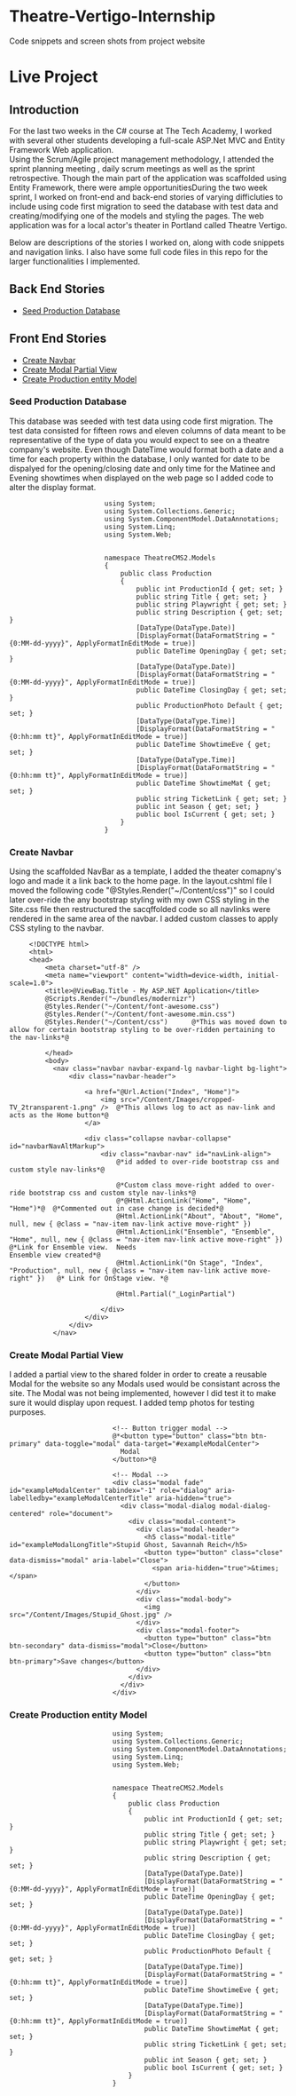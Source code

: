# Theatre-Vertigo-Internship
Code snippets and screen shots from project website

# Live Project

## Introduction
 For the last two weeks in the C# course at The Tech Academy, I worked with several other students developing a full-scale ASP.Net MVC and Entity Framework Web application.  
Using the Scrum/Agile project management methodology, I attended the sprint planning meeting , daily scrum meetings as well as the sprint retrospective.  Though the main part of the application was scaffolded using Entity Framework, there were ample opportunitiesDuring the two week
sprint, I worked on front-end and back-end stories of varying difficluties to include using code first migration to seed the database with test data and creating/modifying
one of the models and styling the pages.  The web application was for a local actor's theater in Portland called Theatre Vertigo.

  Below are descriptions of the stories I worked on, along with code snippets and navigation links. I also have some full code files in this repo for the larger functionalities
I implemented.

## Back End Stories
* [Seed Production Database](#seed-production-database)
## Front End Stories
* [Create Navbar](#create-navbar)
* [Create Modal Partial View](#create-modal-partial-view)
* [Create Production entity Model](#create-production-entity-model)

### Seed Production Database
 This database was seeded with test data using code first migration.  The test data consisted for fifteen rows and eleven columns of data meant to be representative of the type of data you would expect to see on a theatre company's website.  Even though DateTime would format both a date and a time for each property within the database, I only wanted for date to be dispalyed for the opening/closing date and only time for the Matinee and Evening showtimes when displayed on the web page so I added code to alter the display format.
 
                            using System;
                            using System.Collections.Generic;
                            using System.ComponentModel.DataAnnotations;
                            using System.Linq;
                            using System.Web;


                            namespace TheatreCMS2.Models
                            {
                                public class Production
                                {
                                    public int ProductionId { get; set; }
                                    public string Title { get; set; }
                                    public string Playwright { get; set; }
                                    public string Description { get; set; }
                                    [DataType(DataType.Date)]
                                    [DisplayFormat(DataFormatString = "{0:MM-dd-yyyy}", ApplyFormatInEditMode = true)]
                                    public DateTime OpeningDay { get; set; }
                                    [DataType(DataType.Date)]
                                    [DisplayFormat(DataFormatString = "{0:MM-dd-yyyy}", ApplyFormatInEditMode = true)]
                                    public DateTime ClosingDay { get; set; }
                                    public ProductionPhoto Default { get; set; }
                                    [DataType(DataType.Time)]
                                    [DisplayFormat(DataFormatString = "{0:hh:mm tt}", ApplyFormatInEditMode = true)]
                                    public DateTime ShowtimeEve { get; set; }
                                    [DataType(DataType.Time)]
                                    [DisplayFormat(DataFormatString = "{0:hh:mm tt}", ApplyFormatInEditMode = true)]
                                    public DateTime ShowtimeMat { get; set; }
                                    public string TicketLink { get; set; }
                                    public int Season { get; set; }
                                    public bool IsCurrent { get; set; }
                                }
                            }                
            

### Create Navbar

 Using the scaffolded NavBar as a template, I added the theater comapny's logo and made it a link back to the home page.  In the layout.cshtml file I moved the following code "@Styles.Render("~/Content/css")" so I could later over-ride the any bootstrap styling with my own CSS styling in the Site.css file then restructured the sacqffolded code so all navlinks were rendered in the same area of the navbar.  I added custom classes to apply CSS styling to the navbar.

 
         <!DOCTYPE html>
         <html>
         <head>
             <meta charset="utf-8" />
             <meta name="viewport" content="width=device-width, initial-scale=1.0">
             <title>@ViewBag.Title - My ASP.NET Application</title>
             @Scripts.Render("~/bundles/modernizr")
             @Styles.Render("~/Content/font-awesome.css")
             @Styles.Render("~/Content/font-awesome.min.css")
             @Styles.Render("~/Content/css")      @*This was moved down to allow for certain bootstrap styling to be over-ridden pertaining to the nav-links*@

             </head>
             <body>
               <nav class="navbar navbar-expand-lg navbar-light bg-light">
                   <div class="navbar-header">

                       <a href="@Url.Action("Index", "Home")">
                           <img src="/Content/Images/cropped-TV_2transparent-1.png" />  @*This allows log to act as nav-link and acts as the Home button*@
                       </a>

                       <div class="collapse navbar-collapse" id="navbarNavAltMarkup">
                           <div class="navbar-nav" id="navLink-align">
                               @*id added to over-ride bootstrap css and custom style nav-links*@

                               @*Custom class move-right added to over-ride bootstrap css and custom style nav-links*@
                               @*@Html.ActionLink("Home", "Home", "Home")*@  @*Commented out in case change is decided*@
                               @Html.ActionLink("About", "About", "Home", null, new { @class = "nav-item nav-link active move-right" })
                               @Html.ActionLink("Ensemble", "Ensemble", "Home", null, new { @class = "nav-item nav-link active move-right" })   @*Link for Ensemble view.  Needs                                 Ensemble view created*@
                               @Html.ActionLink("On Stage", "Index", "Production", null, new { @class = "nav-item nav-link active move-right" })   @* Link for OnStage view. *@

                               @Html.Partial("_LoginPartial")

                           </div>
                       </div>
                   </div>
               </nav>
               
### Create Modal Partial View
 I added a partial view to the shared folder in order to create a reusable Modal for the website so any Modals used would be consistant across the site.  The Modal was not being implemented, however I did test it to make sure it would display upon request.  I added temp photos for testing purposes.

                              <!-- Button trigger modal -->
                              @*<button type="button" class="btn btn-primary" data-toggle="modal" data-target="#exampleModalCenter">
                                Modal
                              </button>*@

                              <!-- Modal -->
                              <div class="modal fade" id="exampleModalCenter" tabindex="-1" role="dialog" aria-labelledby="exampleModalCenterTitle" aria-hidden="true">
                                <div class="modal-dialog modal-dialog-centered" role="document">
                                  <div class="modal-content">
                                    <div class="modal-header">
                                      <h5 class="modal-title" id="exampleModalLongTitle">Stupid Ghost, Savannah Reich</h5>
                                      <button type="button" class="close" data-dismiss="modal" aria-label="Close">
                                        <span aria-hidden="true">&times;</span>
                                      </button>
                                    </div>
                                    <div class="modal-body">
                                      <img src="/Content/Images/Stupid_Ghost.jpg" />
                                    </div>
                                    <div class="modal-footer">
                                      <button type="button" class="btn btn-secondary" data-dismiss="modal">Close</button>
                                      <button type="button" class="btn btn-primary">Save changes</button>
                                    </div>
                                  </div>
                                </div>
                              </div>

### Create Production entity Model

                              using System;
                              using System.Collections.Generic;
                              using System.ComponentModel.DataAnnotations;
                              using System.Linq;
                              using System.Web;


                              namespace TheatreCMS2.Models
                              {
                                  public class Production
                                  {
                                      public int ProductionId { get; set; }
                                      public string Title { get; set; }
                                      public string Playwright { get; set; }
                                      public string Description { get; set; }
                                      [DataType(DataType.Date)]
                                      [DisplayFormat(DataFormatString = "{0:MM-dd-yyyy}", ApplyFormatInEditMode = true)]
                                      public DateTime OpeningDay { get; set; }
                                      [DataType(DataType.Date)]
                                      [DisplayFormat(DataFormatString = "{0:MM-dd-yyyy}", ApplyFormatInEditMode = true)]
                                      public DateTime ClosingDay { get; set; }
                                      public ProductionPhoto Default { get; set; }
                                      [DataType(DataType.Time)]
                                      [DisplayFormat(DataFormatString = "{0:hh:mm tt}", ApplyFormatInEditMode = true)]
                                      public DateTime ShowtimeEve { get; set; }
                                      [DataType(DataType.Time)]
                                      [DisplayFormat(DataFormatString = "{0:hh:mm tt}", ApplyFormatInEditMode = true)]
                                      public DateTime ShowtimeMat { get; set; }
                                      public string TicketLink { get; set; }
                                      public int Season { get; set; }
                                      public bool IsCurrent { get; set; }
                                  }
                              }  
